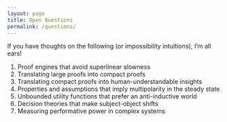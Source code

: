 ```yaml
---
layout: page
title: Open Questions
permalink: /questions/
---
```


If you have thoughts on the following (or impossibility intuitions), I’m all ears!

1. Proof engines that avoid superlinear slowness
2. Translating large proofs into compact proofs
3. Translating compact proofs into human-understandable insights
4. Properties and assumptions that imply multipolarity in the steady state
5. Unbounded utility functions that prefer an anti-inductive world
6. Decision theories that make subject-object shifts
7. Measuring performative power in complex systems
